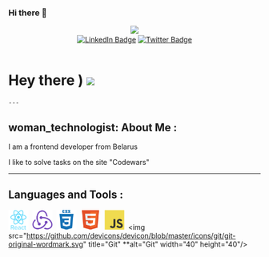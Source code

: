 ### Hi there 👋

<!--
**EkaterinaPanasiuk/EkaterinaPanasiuk** is a ✨ _special_ ✨ repository because its `README.md` (this file) appears on your GitHub profile.

Here are some ideas to get you started:

- 🔭 I’m currently working on ...
- 🌱 I’m currently learning ...
- 👯 I’m looking to collaborate on ...
- 🤔 I’m looking for help with ...
- 💬 Ask me about ...
- 📫 How to reach me: ...
- 😄 Pronouns: ...
- ⚡ Fun fact: ...
-->
<div id="header" align="center">
  <img src="https://media.giphy.com/media/v1.Y2lkPTc5MGI3NjExOWplNzI3ZmdybHpqbmJ2bDE0MTM4eDhzYXNsNDkwMno5a2Ewamo3bCZlcD12MV9pbnRlcm5hbF9naWZfYnlfaWQmY3Q9Zw/oWftmsM6gfKxoiacdf/giphy.gif" width="150"/>
</div>
<div id="badges" align="center">
   <a href="https://www.linkedin.com/in/ekatsiaryna-panasiuk-58088926b/">
  <img src="https://img.shields.io/badge/LinkedIn-blue?style=for-the-badge&logo=linkedin&logoColor=white" alt="LinkedIn Badge"/><a/>
    <a href="https://t.me/Ekaterina_Panasiuk">
  <img src="https://img.shields.io/badge/Telegram-blue?style=for-the-badge&logo=twitter&logoColor=white" alt="Twitter Badge"/></a>
</div>
<img src="https://komarev.com/ghpvc/?username=EkaterinaPanasiuk
&style=flat-square&color=blue" alt=""/>
<h1>
  Hey there )
  <img src="https://media.giphy.com/media/hvRJCLFzcasrR4ia7z/giphy.gif" width="40px"/>
</h1>

    
    ---

    
<h2>woman_technologist: About Me :</h2>
<p>
I am a frontend developer from Belarus</p>
<p>I like to solve tasks on the site "Codewars"</p>

---

<h2>Languages and Tools :</h2>
<div>
  
  <img src="https://github.com/devicons/devicon/blob/master/icons/react/react-original-wordmark.svg" title="React" alt="React" width="40" height="40"/>&nbsp;
  <img src="https://github.com/devicons/devicon/blob/master/icons/redux/redux-original.svg" title="Redux" alt="Redux " width="40" height="40"/>&nbsp;
  <img src="https://github.com/devicons/devicon/blob/master/icons/css3/css3-plain-wordmark.svg"  title="CSS3" alt="CSS" width="40" height="40"/>&nbsp;
  <img src="https://github.com/devicons/devicon/blob/master/icons/html5/html5-original.svg" title="HTML5" alt="HTML" width="40" height="40"/>&nbsp;
  <img src="https://github.com/devicons/devicon/blob/master/icons/javascript/javascript-original.svg" title="JavaScript" alt="JavaScript" width="40" height="40"/>&nbsp;
  <img src="https://github.com/devicons/devicon/blob/master/icons/git/git-original-wordmark.svg" title="Git" **alt="Git" width="40" height="40"/>&nbsp;
</div>

